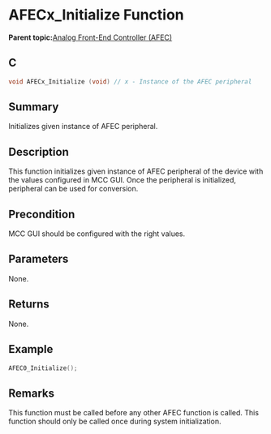 # AFECx\_Initialize Function

**Parent topic:**[Analog Front-End Controller \(AFEC\)](GUID-89A24A8B-C8CE-48B6-9F65-764983A80D78.md)

## C

```c
void AFECx_Initialize (void) // x - Instance of the AFEC peripheral
```

## Summary

Initializes given instance of AFEC peripheral.

## Description

This function initializes given instance of AFEC peripheral of the device with the values configured in MCC GUI. Once the peripheral is initialized, peripheral can be used for conversion.

## Precondition

MCC GUI should be configured with the right values.

## Parameters

None.

## Returns

None.

## Example

```c
AFEC0_Initialize();
```

## Remarks

This function must be called before any other AFEC function is called. This function should only be called once during system initialization.

